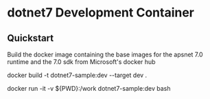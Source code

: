 # dotnet7 Development Container

## Quickstart

Build the docker image containing the base images for the apsnet 7.0 runtime and the 7.0 sdk from Microsoft's docker hub 

docker build -t dotnet7-sample:dev --target dev .

docker run -it -v ${PWD}:/work dotnet7-sample:dev bash